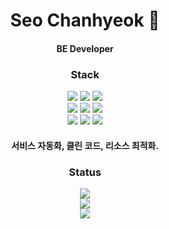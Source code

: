 <div style="text-align: center;">
  <h1>Seo Chanhyeok 🙌</h1>

  <h4>BE Developer</h4>

  <h3>Stack</h3>
  <img src="https://img.shields.io/badge/Spring-6DB33F?style=flat-square&logo=Spring&logoColor=white"/>
  <img src="https://img.shields.io/badge/Spring Boot-6DB33F?style=flat-square&logo=Spring Boot&logoColor=white"/>
  <img src="https://img.shields.io/badge/Spring Security-6DB33F?style=flat-square&logo=Spring Security&logoColor=white"/>
  <br>
  <img src="https://img.shields.io/badge/Node.js-339933?style=flat-square&logo=Node.js&logoColor=white"/>
  <img src="https://img.shields.io/badge/Django-4479A1?style=flat-square&logo=Django&logoColor=white"/>
  <img src="https://img.shields.io/badge/React-61DAFB?style=flat-square&logo=React&logoColor=white"/>
  <br>
  <img src="https://img.shields.io/badge/Amazon AWS-232F3E?style=flat-square&logo=Amazon AWS&logoColor=white"/>
  <img src="https://img.shields.io/badge/MySQL-4479A1?style=flat-square&logo=MySQL&logoColor=white"/>

  <img src="https://img.shields.io/badge/Slack-4A154B?style=flat-square&logo=Slack&logoColor=white"/>

  <h4>서비스 자동화, 클린 코드, 리소스 최적화.</h4>

  <h3>Status</h3>
  <img src="https://komarev.com/ghpvc/?username=mushroom1324&color=blue&label=PROFILE+VIEWS"/>
  <br>
  <a href="https://solved.ac/popcorn1324/">
      <img src="http://mazassumnida.wtf/api/v2/generate_badge?boj=popcorn1324"/>
  </a>
  <br>
  <img src="https://github-readme-stats.vercel.app/api?username=mushroom1324&show_icons=true&theme=slateorange">
  
</div>
